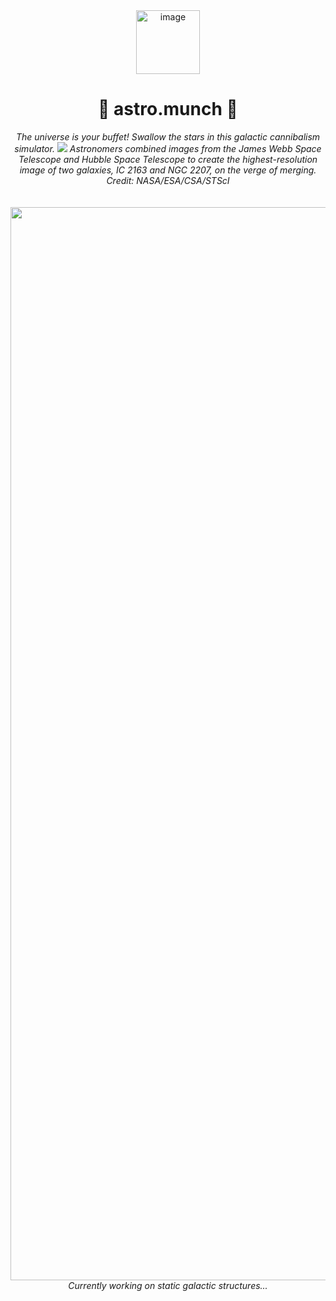 <div align="center">
  <img width="102" height="102" alt="image" src="https://github.com/user-attachments/assets/f1f81f1f-dd3f-4c07-815e-4efc79b7ac7f" />

  <h1> 🌌 astro.munch 🌠 </h1>
  <em> The universe is your buffet! Swallow the stars in this galactic cannibalism simulator. </em>
  <img src = "https://github.com/user-attachments/assets/4c4872e5-1d7d-420e-a137-a29181f42b2f">
  <em>Astronomers combined images from the James Webb Space Telescope and Hubble Space Telescope to create the highest-resolution image of two galaxies, IC 2163 and NGC 2207, on the verge of merging. Credit: NASA/ESA/CSA/STScI</em>
<br/> <br/> <br/>
  
  <img width="2818" height="1717" alt="image" src="https://github.com/user-attachments/assets/3d0271d8-dddc-426c-abaf-e792886a430a" />
  <em> Currently working on static galactic structures... </em>
</div>
